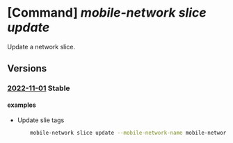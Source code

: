 # [Command] _mobile-network slice update_

Update a network slice.

## Versions

### [2022-11-01](/Resources/mgmt-plane/L3N1YnNjcmlwdGlvbnMve30vcmVzb3VyY2Vncm91cHMve30vcHJvdmlkZXJzL21pY3Jvc29mdC5tb2JpbGVuZXR3b3JrL21vYmlsZW5ldHdvcmtzL3t9L3NsaWNlcy97fQ==/2022-11-01.xml) **Stable**

<!-- mgmt-plane /subscriptions/{}/resourcegroups/{}/providers/microsoft.mobilenetwork/mobilenetworks/{}/slices/{} 2022-11-01 -->

#### examples

- Update slie tags
    ```bash
        mobile-network slice update --mobile-network-name mobile-network-name -n slice-name -g rg --tags "{tag:test,tag2:test2}"
    ```
